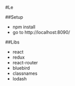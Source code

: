 #Le

##Setup

- npm install
- go to http://localhost:8090/

##Libs

- react
- redux
- react-router
- bluebird
- classnames
- lodash